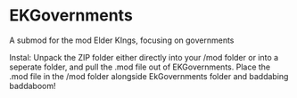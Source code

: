 # EKGovernments
A submod for the mod Elder KIngs, focusing on governments

Instal:
Unpack the ZIP folder either directly into your /mod folder or into a seperate folder, and pull the .mod file out of EKGovernments. Place the .mod file in the /mod folder alongside EkGovernments folder and baddabing baddaboom!

